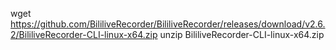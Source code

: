 
wget https://github.com/BililiveRecorder/BililiveRecorder/releases/download/v2.6.2/BililiveRecorder-CLI-linux-x64.zip
unzip BililiveRecorder-CLI-linux-x64.zip

